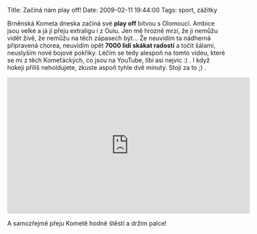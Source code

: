 Title: Začíná nám play off!
Date: 2009-02-11 19:44:00
Tags: sport, zážitky

Brněnská Kometa dneska začíná své **play off** bitvou s Olomoucí. Ambice jsou velké a já jí přeju extraligu i z Oulu. Jen mě hrozně mrzí, že ji nemůžu vidět živě, že nemůžu na těch zápasech být… Že neuvidím ta nádherná připravená chorea, neuvidím opět **7000 lidí skákat radostí** a točit šálami, neuslyším nové bojové pokřiky. Léčím se tedy alespoň na tomto videu, které se mi z těch Komeťáckých, co jsou na YouTube, líbí asi nejvíc :) . I když hokeji příliš neholdujete, zkuste aspoň tyhle dvě minuty. Stojí za to ;) .

<iframe width="560" height="315" src="https://www.youtube.com/embed/72byRXZwqbE" frameborder="0" allowfullscreen></iframe>

A samozřejmě přeju Kometě hodně štěstí a držím palce!